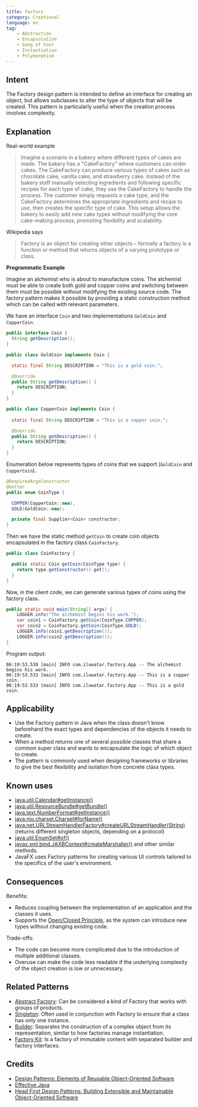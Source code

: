 ```yaml
---
title: Factory
category: Creational
language: en
tag:
    - Abstraction
    - Encapsulation
    - Gang of Four
    - Instantiation
    - Polymorphism
---
```


## Intent

The Factory design pattern is intended to define an interface for creating an object, but allows subclasses to alter the type of objects that will be created. This pattern is particularly useful when the creation process involves complexity.

## Explanation

Real-world example

> Imagine a scenario in a bakery where different types of cakes are made. The bakery has a "CakeFactory" where customers can order cakes. The CakeFactory can produce various types of cakes such as chocolate cake, vanilla cake, and strawberry cake. Instead of the bakery staff manually selecting ingredients and following specific recipes for each type of cake, they use the CakeFactory to handle the process. The customer simply requests a cake type, and the CakeFactory determines the appropriate ingredients and recipe to use, then creates the specific type of cake. This setup allows the bakery to easily add new cake types without modifying the core cake-making process, promoting flexibility and scalability.

Wikipedia says

> Factory is an object for creating other objects – formally a factory is a function or method that returns objects of a varying prototype or class.

**Programmatic Example**

Imagine an alchemist who is about to manufacture coins. The alchemist must be able to create both gold and copper coins and switching between them must be possible without modifying the existing source code. The factory pattern makes it possible by providing a static construction method which can be called with relevant parameters.

We have an interface `Coin` and two implementations `GoldCoin` and `CopperCoin`.

```java
public interface Coin {
  String getDescription();
}

public class GoldCoin implements Coin {

  static final String DESCRIPTION = "This is a gold coin.";

  @Override
  public String getDescription() {
    return DESCRIPTION;
  }
}

public class CopperCoin implements Coin {
   
  static final String DESCRIPTION = "This is a copper coin.";

  @Override
  public String getDescription() {
    return DESCRIPTION;
  }
}
```

Enumeration below represents types of coins that we support (`GoldCoin` and `CopperCoin`).

```java
@RequiredArgsConstructor
@Getter
public enum CoinType {

  COPPER(CopperCoin::new),
  GOLD(GoldCoin::new);

  private final Supplier<Coin> constructor;
}
```

Then we have the static method `getCoin` to create coin objects encapsulated in the factory class `CoinFactory`.

```java
public class CoinFactory {

  public static Coin getCoin(CoinType type) {
    return type.getConstructor().get();
  }
}
```

Now, in the client code, we can generate various types of coins using the factory class.

```java
public static void main(String[] args) {
    LOGGER.info("The alchemist begins his work.");
    var coin1 = CoinFactory.getCoin(CoinType.COPPER);
    var coin2 = CoinFactory.getCoin(CoinType.GOLD);
    LOGGER.info(coin1.getDescription());
    LOGGER.info(coin2.getDescription());
}
```

Program output:

```
06:19:53.530 [main] INFO com.iluwatar.factory.App -- The alchemist begins his work.
06:19:53.533 [main] INFO com.iluwatar.factory.App -- This is a copper coin.
06:19:53.533 [main] INFO com.iluwatar.factory.App -- This is a gold coin.
```

## Applicability

* Use the Factory pattern in Java when the class doesn't know beforehand the exact types and dependencies of the objects it needs to create.
* When a method returns one of several possible classes that share a common super class and wants to encapsulate the logic of which object to create.
* The pattern is commonly used when designing frameworks or libraries to give the best flexibility and isolation from concrete class types.

## Known uses

* [java.util.Calendar#getInstance()](https://docs.oracle.com/javase/8/docs/api/java/util/Calendar.html#getInstance--)
* [java.util.ResourceBundle#getBundle()](https://docs.oracle.com/javase/8/docs/api/java/util/ResourceBundle.html#getBundle-java.lang.String-)
* [java.text.NumberFormat#getInstance()](https://docs.oracle.com/javase/8/docs/api/java/text/NumberFormat.html#getInstance--)
* [java.nio.charset.Charset#forName()](https://docs.oracle.com/javase/8/docs/api/java/nio/charset/Charset.html#forName-java.lang.String-)
* [java.net.URLStreamHandlerFactory#createURLStreamHandler(String)](https://docs.oracle.com/javase/8/docs/api/java/net/URLStreamHandlerFactory.html) (returns different singleton objects, depending on a protocol)
* [java.util.EnumSet#of()](https://docs.oracle.com/javase/8/docs/api/java/util/EnumSet.html#of(E))
* [javax.xml.bind.JAXBContext#createMarshaller()](https://docs.oracle.com/javase/8/docs/api/javax/xml/bind/JAXBContext.html#createMarshaller--) and other similar methods.
* JavaFX uses Factory patterns for creating various UI controls tailored to the specifics of the user's environment.

## Consequences

Benefits:

* Reduces coupling between the implementation of an application and the classes it uses.
* Supports the [Open/Closed Principle](https://java-design-patterns.com/principles/#open-closed-principle), as the system can introduce new types without changing existing code.

Trade-offs:

* The code can become more complicated due to the introduction of multiple additional classes.
* Overuse can make the code less readable if the underlying complexity of the object creation is low or unnecessary.

## Related Patterns

* [Abstract Factory](https://java-design-patterns.com/patterns/abstract-factory/): Can be considered a kind of Factory that works with groups of products.
* [Singleton](https://java-design-patterns.com/patterns/singleton/): Often used in conjunction with Factory to ensure that a class has only one instance.
* [Builder](https://java-design-patterns.com/patterns/builder/): Separates the construction of a complex object from its representation, similar to how factories manage instantiation.
* [Factory Kit](https://java-design-patterns.com/patterns/factory-kit/): Is a factory of immutable content with separated builder and factory interfaces.

## Credits

* [Design Patterns: Elements of Reusable Object-Oriented Software](https://amzn.to/3w0Rk5y)
* [Effective Java](https://amzn.to/4cGk2Jz)
* [Head First Design Patterns: Building Extensible and Maintainable Object-Oriented Software](https://amzn.to/3UpTLrG)
